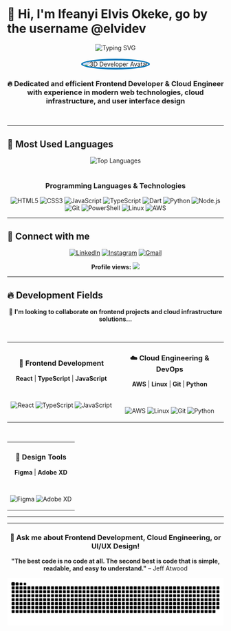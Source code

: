 # 👋 Hi, I'm Ifeanyi Elvis Okeke, go by the username @elvidev

<div align="center">
  <img src="https://readme-typing-svg.herokuapp.com?font=Fira+Code&weight=600&size=28&pause=1000&color=00D4AA&center=true&vCenter=true&width=600&lines=A+Frontend+Developer+%26+Cloud+Engineer;⚡+building+modern+web+applications;focusing+on+user+experience+and+scalability" alt="Typing SVG" />
</div>

<br/>

<div align="center">
  <!-- 3D Developer Avatar -->
  <img src="https://cdn3d.iconscout.com/3d/premium/thumb/male-developer-5187206-4320219.png" width="200" height="200" style="border-radius: 50%; border: 4px solid #0378bbff;" alt="3D Developer Avatar"/>
</div>

<h3 align="center">🔥 Dedicated and efficient Frontend Developer & Cloud Engineer with experience in modern web technologies, cloud infrastructure, and user interface design</h3>

<br/>

---

## 🎨 Most Used Languages

<div align="center">
  <img src="https://github-readme-stats.vercel.app/api/top-langs/?username=elvidev&layout=compact&theme=radical&hide_border=true&bg_color=0D1117&title_color=00D4AA&text_color=FFFFFF" alt="Top Languages" />
</div>

<br/>

<div align="center">
  
### Programming Languages & Technologies

![HTML5](https://img.shields.io/badge/HTML5-E34F26?style=for-the-badge&logo=html5&logoColor=white)
![CSS3](https://img.shields.io/badge/CSS3-1572B6?style=for-the-badge&logo=css3&logoColor=white)
![JavaScript](https://img.shields.io/badge/JavaScript-F7DF1E?style=for-the-badge&logo=javascript&logoColor=black)
![TypeScript](https://img.shields.io/badge/TypeScript-007ACC?style=for-the-badge&logo=typescript&logoColor=white)
![Dart](https://img.shields.io/badge/Dart-0175C2?style=for-the-badge&logo=dart&logoColor=white)
![Python](https://img.shields.io/badge/Python-3776AB?style=for-the-badge&logo=python&logoColor=white)
![Node.js](https://img.shields.io/badge/Node.js-43853D?style=for-the-badge&logo=node.js&logoColor=white)
![Git](https://img.shields.io/badge/Git-F05032?style=for-the-badge&logo=git&logoColor=white)
![PowerShell](https://img.shields.io/badge/PowerShell-5391FE?style=for-the-badge&logo=powershell&logoColor=white)
![Linux](https://img.shields.io/badge/Linux-FCC624?style=for-the-badge&logo=linux&logoColor=black)
![AWS](https://img.shields.io/badge/AWS-232F3E?style=for-the-badge&logo=amazon-aws&logoColor=white)

</div>

---

## 🤝 Connect with me

<div align="center">
  
[![LinkedIn](https://img.shields.io/badge/LinkedIn-0077B5?style=for-the-badge&logo=linkedin&logoColor=white)](https://es.linkedin.com/in/ifeanyi-elvis-okeke-051213bb/es?trk=public_post_feed-actor-name)
[![Instagram](https://img.shields.io/badge/Instagram-E4405F?style=for-the-badge&logo=instagram&logoColor=white)](https://instagram.com/elvi.heart)
[![Gmail](https://img.shields.io/badge/Gmail-D14836?style=for-the-badge&logo=gmail&logoColor=white)](mailto:elvidev@gmail.com)

**Profile views:** ![](https://komarev.com/ghpvc/?username=elvidev&color=00D4AA&style=flat-square)

</div>

---

## 🔥 Development Fields

<div align="center">

💖 **I'm looking to collaborate on frontend projects and cloud infrastructure solutions...**

</div>

<br/>

<table align="center">
<tr>
<td align="center" width="50%">

### 🎨 Frontend Development

<div align="center">
  
**React** | **TypeScript** | **JavaScript**

<br/>

![React](https://img.shields.io/badge/React-20232A?style=for-the-badge&logo=react&logoColor=61DAFB)
![TypeScript](https://img.shields.io/badge/TypeScript-007ACC?style=for-the-badge&logo=typescript&logoColor=white)
![JavaScript](https://img.shields.io/badge/JavaScript-F7DF1E?style=for-the-badge&logo=javascript&logoColor=black)

</div>

</td>
<td align="center" width="50%">

### ☁️ Cloud Engineering & DevOps

<div align="center">

**AWS** | **Linux** | **Git** | **Python**

<br/>

![AWS](https://img.shields.io/badge/AWS-232F3E?style=for-the-badge&logo=amazon-aws&logoColor=white)
![Linux](https://img.shields.io/badge/Linux-FCC624?style=for-the-badge&logo=linux&logoColor=black)
![Git](https://img.shields.io/badge/Git-F05032?style=for-the-badge&logo=git&logoColor=white)
![Python](https://img.shields.io/badge/Python-3776AB?style=for-the-badge&logo=python&logoColor=white)

</div>

</td>
</tr>
</table>

<br/>

<table align="center">
<tr>
<td align="center" width="100%">

### 🎨 Design Tools

<div align="center">

**Figma** | **Adobe XD**

<br/>

![Figma](https://img.shields.io/badge/Figma-F24E1E?style=for-the-badge&logo=figma&logoColor=white)
![Adobe XD](https://img.shields.io/badge/Adobe%20XD-470137?style=for-the-badge&logo=Adobe%20XD&logoColor=#FF61F6)

</div>

</td>
</tr>
</table>

---

<!-- ## 📊 GitHub Statistics

<div align="center">
  <img src="https://github-readme-stats.vercel.app/api?username=elvidev&show_icons=true&theme=radical&hide_border=true&bg_color=0D1117&title_color=00D4AA&icon_color=00D4AA&text_color=FFFFFF" alt="GitHub Stats" />
</div>

<div align="center">
  <img src="https://github-readme-streak-stats.herokuapp.com/?user=elvidev&theme=radical&hide_border=true&background=0D1117&stroke=00D4AA&ring=00D4AA&fire=00D4AA&currStreakLabel=FFFFFF" alt="GitHub Streak" />
</div>

---

## 🏆 GitHub Trophies

<div align="center">
  <img src="https://github-profile-trophy.vercel.app/?username=elvidev&theme=radical&no-frame=true&no-bg=true&margin-w=4&row=1" alt="GitHub Trophies" />
</div> -->

---

<div align="center">
  
### 💬 Ask me about Frontend Development, Cloud Engineering, or UI/UX Design!

**"The best code is no code at all. The second best is code that is simple, readable, and easy to understand."** – Jeff Atwood

</div>

<div align="center">
  <img src="https://raw.githubusercontent.com/platane/snk/output/github-contribution-grid-snake-dark.svg" alt="Snake animation" />
</div>
